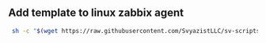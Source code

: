 Add template to linux zabbix agent
------

```bash 
 sh -c "$(wget https://raw.githubusercontent.com/SvyazistLLC/sv-scripts/main/zabbix-linux.sh -O -)"
 ```
